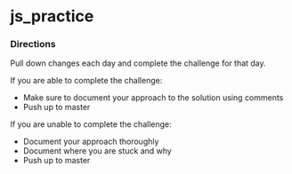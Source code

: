 # js_practice

### Directions
Pull down changes each day and complete the challenge for that day. 

If you are able to complete the challenge: 
* Make sure to document your approach to the solution using comments
* Push up to master

If you are unable to complete the challenge: 
* Document your approach thoroughly
* Document where you are stuck and why
* Push up to master
